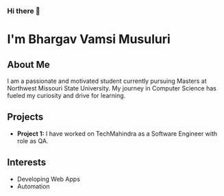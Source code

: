 ### Hi there 👋

# I'm Bhargav Vamsi Musuluri

## About Me

I am a passionate and motivated student currently pursuing Masters at Northwest Missouri State University. My journey in Computer Science has fueled my curiosity and drive for learning.

## Projects

- **Project 1:** I have worked on TechMahindra as a Software Engineer with role as QA.

## Interests

- Developing Web Apps
- Automation
